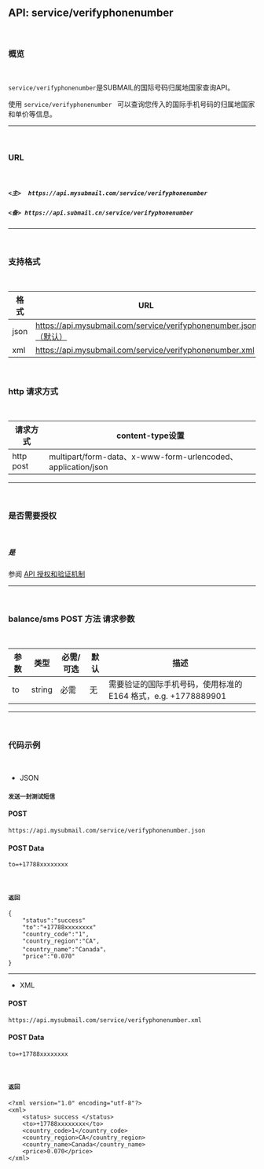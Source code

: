 
## API: service/verifyphonenumber

<br>

### **概览**

<br>

`service/verifyphonenumber`是SUBMAIL的国际号码归属地国家查询API。

使用 `service/verifyphonenumber ` 可以查询您传入的国际手机号码的归属地国家和单价等信息。

---

<br>

### **URL**

<br>

##### `<主>  https://api.mysubmail.com/service/verifyphonenumber`

##### `<备> https://api.submail.cn/service/verifyphonenumber`

---

<br>

### **支持格式**

<br>

格式 | URL
---|---
json | https://api.mysubmail.com/service/verifyphonenumber.json（默认）
xml | https://api.mysubmail.com/service/verifyphonenumber.xml

<br>

### **http 请求方式**

<br>

请求方式| content-type设置
---|---
http post  | multipart/form-data、x-www-form-urlencoded、application/json
---

<br>

### **是否需要授权**

<br>

##### **是**

参阅 [API 授权和验证机制](https://www.mysubmail.com/chs/documents/developer/gbibb3)

---
<br>

### **balance/sms POST 方法 请求参数**

<br>

参数| 类型|必需/可选|默认|描述
---|---|---|---|---
to |string|必需|无|需要验证的国际手机号码，使用标准的 E164 格式，e.g. +1778889901

---

<br>

### **代码示例**

<br>

*   JSON

#### `发送一封测试短信`

#### POST

```
https://api.mysubmail.com/service/verifyphonenumber.json
```
#### POST Data

```
to=+17788xxxxxxxx
```

​                            

#### `返回`


```
{
    "status":"success" 
    "to":"+17788xxxxxxxx"
    "country_code":"1",
    "country_region":"CA", 
    "country_name":"Canada"，
    "price":"0.070"
}
```
---

* XML
#### POST

```
https://api.mysubmail.com/service/verifyphonenumber.xml
```

#### POST Data

```
to=+17788xxxxxxxx
```

​                            

#### `返回`


```
<?xml version="1.0" encoding="utf-8"?> 
<xml>     
    <status> success </status> 
    <to>+17788xxxxxxxx</to>
    <country_code>1</country_code>
    <country_region>CA</country_region>
    <country_name>Canada</country_name>
    <price>0.070</price>
</xml>
```
